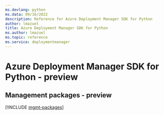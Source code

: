 ```yaml
---
ms.devlang: python
ms.data: 09/16/2022
description: Reference for Azure Deployment Manager SDK for Python
author: lmazuel
title: Azure Deployment Manager SDK for Python
ms.author: lmazuel
ms.topic: reference
ms.service: deploymentmanager
---
```

# Azure Deployment Manager SDK for Python - preview

## Management packages - preview
[!INCLUDE [mgmt-packages](deployment-manager-mgmt-index.md)]
